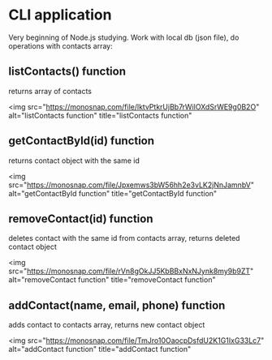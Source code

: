 # CLI application

Very beginning of Node.js studying. Work with local db (json file), do operations with contacts array:

## listContacts() function

returns array of contacts

<img src="https://monosnap.com/file/lktvPtkrUjBb7rWilOXdSrWE9g0B2O" 
  alt="listContacts function" 
  title="listContacts function"
>

## getContactById(id) function

returns contact object with the same id

<img src="https://monosnap.com/file/Jpxemws3bW56hh2e3vLK2jNnJamnbV" 
  alt="getContactById function" 
  title="getContactById function"
>

## removeContact(id) function

deletes contact with the same id from contacts array, returns deleted contact object

<img src="https://monosnap.com/file/rVn8gOkJJ5KbBBxNxNJynk8my9b9ZT" 
  alt="removeContact function" 
  title="removeContact function"
>

## addContact(name, email, phone) function

adds contact to contacts array, returns new contact object

<img src="https://monosnap.com/file/TmJro10OaocpDsfdU2K1G1IxG33Lc7" 
  alt="addContact function" 
  title="addContact function"
>
